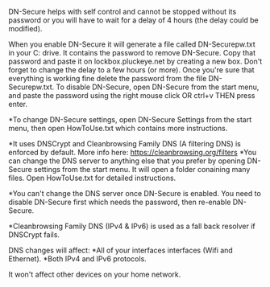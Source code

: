 DN-Secure helps with self control and cannot be stopped without its password or you will have to wait for a delay of 4 hours (the delay could be modified).

When you enable DN-Secure it will generate a file called DN-Securepw.txt in your C: drive. It contains the password to remove DN-Secure.
Copy that password and paste it on lockbox.pluckeye.net by creating a new box. Don't forget to change the delay to a few hours (or more).
Once you're sure that everything is working fine delete the password from the file DN-Securepw.txt.
To disable DN-Secure, open DN-Secure from the start menu, and paste the password using the right mouse click OR ctrl+v THEN press enter.

*To change DN-Secure settings, open DN-Secure Settings from the start menu, then open HowToUse.txt which contains more instructions.

*It uses DNSCrypt and Cleanbrowsing Family DNS (A filtering DNS) is enforced by default. More info here: https://cleanbrowsing.org/filters
*You can change the DNS server to anything else that you prefer by opening DN-Secure settings from the start menu.
It will open a folder conaining many files. Open HowToUse.txt for detailed instructions. 

*You can't change the DNS server once DN-Secure is enabled. You need to disable DN-Secure first which needs the password, then re-enable DN-Secure.

*Cleanbrowsing Family DNS (IPv4 & IPv6) is used as a fall back resolver if DNSCrypt fails.

DNS changes will affect:
*All of your interfaces interfaces (Wifi and Ethernet).
*Both IPv4 and IPv6 protocols.

It won't affect other devices on your home network.
